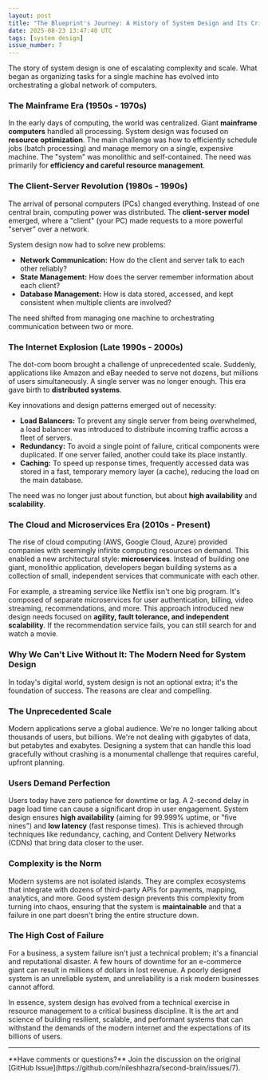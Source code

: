 ```yaml
---
layout: post
title: "The Blueprint's Journey: A History of System Design and Its Critical Need"
date: 2025-08-23 13:47:40 UTC
tags: [system design]
issue_number: 7
---
```





The story of system design is one of escalating complexity and scale. What began as organizing tasks for a single machine has evolved into orchestrating a global network of computers.

### The Mainframe Era (1950s - 1970s)
In the early days of computing, the world was centralized. Giant **mainframe computers** handled all processing. System design was focused on **resource optimization**. The main challenge was how to efficiently schedule jobs (batch processing) and manage memory on a single, expensive machine. The "system" was monolithic and self-contained. The need was primarily for **efficiency and careful resource management**.

### The Client-Server Revolution (1980s - 1990s)
The arrival of personal computers (PCs) changed everything. Instead of one central brain, computing power was distributed. The **client-server model** emerged, where a "client" (your PC) made requests to a more powerful "server" over a network.

System design now had to solve new problems:
* **Network Communication:** How do the client and server talk to each other reliably?
* **State Management:** How does the server remember information about each client?
* **Database Management:** How is data stored, accessed, and kept consistent when multiple clients are involved?

The need shifted from managing one machine to orchestrating communication between two or more.

### The Internet Explosion (Late 1990s - 2000s)
The dot-com boom brought a challenge of unprecedented scale. Suddenly, applications like Amazon and eBay needed to serve not dozens, but millions of users simultaneously. A single server was no longer enough. This era gave birth to **distributed systems**.

Key innovations and design patterns emerged out of necessity:
* **Load Balancers:** To prevent any single server from being overwhelmed, a load balancer was introduced to distribute incoming traffic across a fleet of servers.
* **Redundancy:** To avoid a single point of failure, critical components were duplicated. If one server failed, another could take its place instantly.
* **Caching:** To speed up response times, frequently accessed data was stored in a fast, temporary memory layer (a cache), reducing the load on the main database.

The need was no longer just about function, but about **high availability** and **scalability**.



### The Cloud and Microservices Era (2010s - Present)
The rise of cloud computing (AWS, Google Cloud, Azure) provided companies with seemingly infinite computing resources on demand. This enabled a new architectural style: **microservices**. Instead of building one giant, monolithic application, developers began building systems as a collection of small, independent services that communicate with each other.



For example, a streaming service like Netflix isn't one big program. It's composed of separate microservices for user authentication, billing, video streaming, recommendations, and more. This approach introduced new design needs focused on **agility, fault tolerance, and independent scalability**. If the recommendation service fails, you can still search for and watch a movie.



### Why We Can't Live Without It: The Modern Need for System Design

In today's digital world, system design is not an optional extra; it's the foundation of success. The reasons are clear and compelling.

###  The Unprecedented Scale
Modern applications serve a global audience. We're no longer talking about thousands of users, but billions. We're not dealing with gigabytes of data, but petabytes and exabytes. Designing a system that can handle this load gracefully without crashing is a monumental challenge that requires careful, upfront planning.

###  Users Demand Perfection
Users today have zero patience for downtime or lag. A 2-second delay in page load time can cause a significant drop in user engagement. System design ensures **high availability** (aiming for 99.999% uptime, or "five nines") and **low latency** (fast response times). This is achieved through techniques like redundancy, caching, and Content Delivery Networks (CDNs) that bring data closer to the user.

###  Complexity is the Norm
Modern systems are not isolated islands. They are complex ecosystems that integrate with dozens of third-party APIs for payments, mapping, analytics, and more. Good system design prevents this complexity from turning into chaos, ensuring that the system is **maintainable** and that a failure in one part doesn't bring the entire structure down.

###  The High Cost of Failure
For a business, a system failure isn't just a technical problem; it's a financial and reputational disaster. A few hours of downtime for an e-commerce giant can result in millions of dollars in lost revenue. A poorly designed system is an unreliable system, and unreliability is a risk modern businesses cannot afford.

In essence, system design has evolved from a technical exercise in resource management to a critical business discipline. It is the art and science of building resilient, scalable, and performant systems that can withstand the demands of the modern internet and the expectations of its billions of users.

<hr>
**Have comments or questions?** Join the discussion on the original [GitHub Issue](https://github.com/nileshhazra/second-brain/issues/7).
